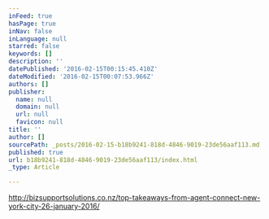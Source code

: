 ```yaml
---
inFeed: true
hasPage: true
inNav: false
inLanguage: null
starred: false
keywords: []
description: ''
datePublished: '2016-02-15T00:15:45.410Z'
dateModified: '2016-02-15T00:07:53.966Z'
authors: []
publisher:
  name: null
  domain: null
  url: null
  favicon: null
title: ''
author: []
sourcePath: _posts/2016-02-15-b18b9241-818d-4846-9019-23de56aaf113.md
published: true
url: b18b9241-818d-4846-9019-23de56aaf113/index.html
_type: Article

---
```

http://bizsupportsolutions.co.nz/top-takeaways-from-agent-connect-new-york-city-26-january-2016/